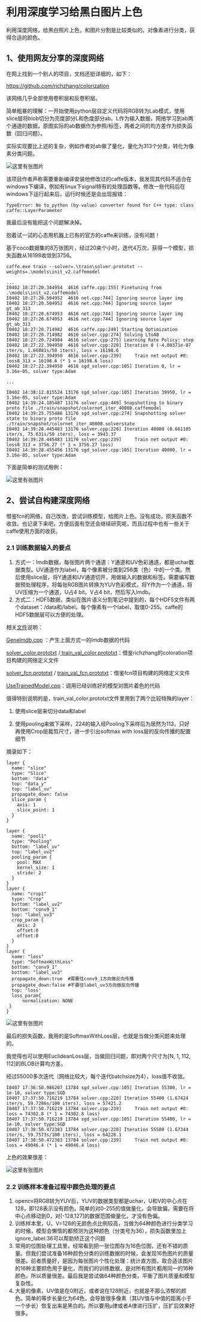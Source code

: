 # 利用深度学习给黑白图片上色

利用深度网络，给黑白照片上色，和图片分割是比较类似的。对像素进行分类，获得合适的颜色。

## 1、使用网友分享的深度网络

在网上找到一个别人的项目，文档还挺详细的，如下：

https://github.com/richzhang/colorization

该网络几乎全部使用卷积层和反卷积层。

简单粗暴的理解：一开始使用python层自定义代码将RGB转为Lab模式，使用slice层将blob切分为亮度部分L和色度部分ab。L作为输入数据，网络学习到ab两个通道的数据，原图实际的ab数据作为参照/标签，两者之间的均方差作为损失函数（回归问题）。

实际实现要比上述的复杂，例如作者对ab做了量化，量化为313个分类，转化为像素分类问题。

![这里有张图片](img/colornet/colorate2.jpg)

该项目作者声称需要重新编译安装他修改过的caffe版本，我发现其代码不适合在windows下编译，例如有linux下signal特有的处理函数等。修改一些代码后在windows下运行起来后，运行时候还是会出现报错：

```
TypeError: No to_python (by-value) converter found for C++ type: class caffe::LayerParameter
```

我最后没有能把这个问题解决掉。

抱着试一试的心态用机器上已有的官方的caffe来训练，没有问题！

基于coco数据集的8万张图片，经过20来个小时，迭代4万次，获得一个模型，损失函数从16198收敛到3756。

```
caffe.exe train --solver=.\train\solver.prototxt --weights=.\models\init_v2.caffemodel

...
I0402 18:27:20.344954  4616 caffe.cpp:155] Finetuning from .\models\init_v2.caffemodel
I0402 18:27:20.504952  4616 net.cpp:744] Ignoring source layer img
I0402 18:27:20.504952  4616 net.cpp:744] Ignoring source layer gt_ab_313
I0402 18:27:20.674953  4616 net.cpp:744] Ignoring source layer img
I0402 18:27:20.674953  4616 net.cpp:744] Ignoring source layer gt_ab_313
I0402 18:27:20.714982  4616 caffe.cpp:249] Starting Optimization
I0402 18:27:20.714982  4616 solver.cpp:274] Solving LtoAB
I0402 18:27:20.724984  4616 solver.cpp:275] Learning Rate Policy: step
I0402 18:27:22.394950  4616 solver.cpp:220] Iteration 0 (-4.00371e-07 iter/s, 1.66881s/50 iters), loss = 16198.6
I0402 18:27:22.394950  4616 solver.cpp:239]     Train net output #0: loss8_313 = 16198.6 (* 1 = 16198.6 loss)
I0402 18:27:22.394950  4616 sgd_solver.cpp:105] Iteration 0, lr = 3.16e-05, solver type:Adam

...

I0402 14:38:12.815524 13176 sgd_solver.cpp:105] Iteration 39950, lr = 3.16e-05, solver type:Adam
I0402 14:39:24.185487 13176 solver.cpp:449] Snapshotting to binary proto file ./train/snapshot/colornet_iter_40000.caffemodel
I0402 14:39:25.755486 13176 sgd_solver.cpp:274] Snapshotting solver state to binary proto file ./train/snapshot/colornet_iter_40000.solverstate
I0402 14:39:28.445483 13176 solver.cpp:220] Iteration 40000 (0.661105 iter/s, 75.631s/50 iters), loss = 3943.37
I0402 14:39:28.445483 13176 solver.cpp:239]     Train net output #0: loss8_313 = 3756.27 (* 1 = 3756.27 loss)
I0402 14:39:28.455456 13176 sgd_solver.cpp:105] Iteration 40000, lr = 3.16e-05, solver type:Adam
```

下面是简单的测试用例：

![这里有张图片](img/colornet/colorate1.jpg)

## 2、尝试自构建深度网络

借鉴fcn的网络，自己改改，尝试训练模型，给图片上色。没有成功，损失函数不收敛。也记录下来吧，方便后面有空还会继续研究呢，而且过程中也有一些关于caffe使用方面的收获。

### 2.1 训练数据输入的要点

1. 方式一：lmdb数据，每张图片两个通道：Y通道和UV色彩通道，都是uchar数据类型。UV通道作为label，每个像素被分类到256类（色）中的一个类。然后使用slice层，将Y通道和UV通道切开，用做输入的数据和标签。需要编写数据预处理程序，将每张RGB图片转换为YUV色彩模式，将Y作为一个通道，将UV压缩为一个通道，U占4 bit，V占4 bit，然后写入lmdb。
2. 方式二：HDF5数据，类似在图片语义分割笔记中提到的，每个HDF5文件有两个dataset：/data和/label，每个像素有一个label，取值0-255。caffe的HDF5数据层可以方便的处理。



相关[文件](code/colornet)说明：

[GeneImdb.cpp](code/colornet/GeneImdb.cpp) ：产生上面方式一的lmdb数据的代码

[solver_color.prototxt](code/colornet/solver_color.prototxt) /[ train_val_color.prototxt](code/colornet/train_val_color.prototxt)：借鉴richzhang的coloration项目构建的网络定义文件

[solver_fcn.prototxt](code/colornet/solver_fcn.prototxt) / [train_val_fcn.prototxt](code/colornet/train_val_fcn.prototxt)：借鉴fcn项目构建的网络定义文件

[UseTrainedModel.cpp](code/colornet/UseTrainedModel.cpp)：调用已经训练好的模型对图片着色的代码

值得特别说明的是，train_val_color.prototxt文件里用到了两个比较特殊的layer：

1. 使用slice层来切分data和label

2. 使用pooling来做下采样，224的输入经Pooling下采样后为居然为113，只好再使用Crop层裁剪尺寸，进一步引出softmax with loss层的反向传播的配置细节


摘录如下：

```
layer {
  name: "slice"
  type: "Slice"
  bottom: "data"
  top: "data_y" 
  top: "label_uv" 
  propagate_down: false
  slice_param {
    axis: 1
    slice_point: 1
  }
}
```



```
layer {
  name: "pool1"   
  type: "Pooling"  
  bottom: "label_uv"  
  top: "label_uv2"   
  pooling_param {
    pool: MAX
    kernel_size: 1  
    stride: 2  
  }
}
layer {
  name: "crop1"
  type: "Crop"
  bottom: "label_uv2"
  bottom: "conv9_1"
  top: "label_uv3"
  crop_param {
    axis: 2
    offset:0
    offset:0
  }
}
layer {
  name: "loss"
  type: "SoftmaxWithLoss"
  bottom: "conv9_1"
  bottom: "label_uv3"
  propagate_down:true  #需要往conv9_1方向做反向传播
  propagate_down:false #不要往label_uv3方向做反向传播
  top: 'loss'
  loss_param{
      normalization: NONE
 }
}
```

![这里有张图片](img/colornet/train_net.jpg)

最后的损失函数，我用的是SoftmaxWithLoss层，也就是当做分类问题来处理的。

我觉得也可以使用EuclideanLoss层，当做回归问题，即对两个尺寸为[N, 1, 112, 112]的BLOB计算均方差。

经过55000多次迭代（网络比较大，每个迭代batchsize为4），loss值不收敛。

```
I0407 17:36:50.986207 13784 sgd_solver.cpp:105] Iteration 55300, lr = 1e-10, solver type:SGD
I0407 17:37:50.716219 13784 solver.cpp:220] Iteration 55400 (1.67424 iter/s, 59.7286s/100 iters), loss = 57421.2
I0407 17:37:50.716219 13784 solver.cpp:239]     Train net output #0: loss = 74302.8 (* 1 = 74302.8 loss)
I0407 17:37:50.716219 13784 sgd_solver.cpp:105] Iteration 55400, lr = 1e-10, solver type:SGD
I0407 17:38:50.472383 13784 solver.cpp:220] Iteration 55500 (1.67344 iter/s, 59.7573s/100 iters), loss = 64228.1
I0407 17:38:50.472383 13784 solver.cpp:239]     Train net output #0: loss = 49046.4 (* 1 = 49046.4 loss)
```

上色的效果很差：

![这里有张图片](img/colornet/result_show.jpg)

### 2.2 训练样本准备过程中颜色处理的要点

1. opencv将RGB转为YUV后，YUV的数据类型都是uchar，U和V的中心点在128，即128表示没有颜色。简单的对0-255的值做量化，会导致偏，需要在将中心点移动到0，对[-128,127]的数据范围做量化，才没有色偏。
2. 训练样本里，U，V=128的无颜色点比例较高，当做为64种颜色进行分类学习的时候，模型会懒惰的都预测为这种颜色（分类号为36），损失函数里加上ignore_label:36可以帮助矫正这个问题
3. 常用的位图处理工具里，经常看到把一张位图存为16色位图，还有不错的质量。但我们尝试准备16种颜色分类的训练数据的时候，会发现16色图片的质量很差。前者质量好，是因为每张图片个性化处理：统计直方图，取合适该图片的16种主要颜色用于量化，而我们的训练数据，是对所有图片都用同一的16种颜色，所以质量很差。最后我是尝试做64种颜色分类，平衡了图片质量和模型复杂性。
4. 大量的像素，UV值是在0附近，或者说在128附近，也就是不那么浓郁的颜色。简单的等步长量化为64色，会导致很多像素（其UV值与中值的距离小于一个步长）恢复出来是黑白的。所以要用μ律或者A律进行压扩，压扩后效果好很多。

